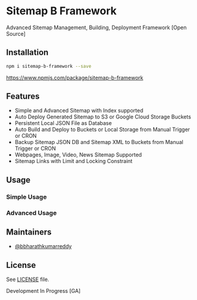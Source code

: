 # Sitemap B Framework
Advanced Sitemap Management, Building, Deployment Framework [Open Source]

## Installation
```sh
npm i sitemap-b-framework --save
```
https://www.npmjs.com/package/sitemap-b-framework

## Features
- Simple and Advanced Sitemap with Index supported
- Auto Deploy Generated Sitemap to S3 or Google Cloud Storage Buckets
- Persistent Local JSON File as Database
- Auto Build and Deploy to Buckets or Local Storage from Manual Trigger or CRON
- Backup Sitemap JSON DB and Sitemap XML to Buckets from Manual Trigger or CRON
- Webpages, Image, Video, News Sitemap Supported
- Sitemap Links with Limit and Locking Constraint

## Usage
### Simple Usage

### Advanced Usage


## Maintainers
- [@bbharathkumarreddy](https://github.com/bbharathkumarreddy/)

## License

See [LICENSE](https://github.com/bbharathkumarreddy/Sitemap-B-Framework/blob/master/LICENSE) file.

Development In Progress [GA]
